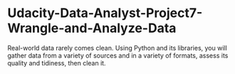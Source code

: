 # Udacity-Data-Analyst-Project7-Wrangle-and-Analyze-Data
Real-world data rarely comes clean. Using Python and its libraries, you will gather data from a variety of sources and in a variety of formats, assess its quality and tidiness, then clean it.
